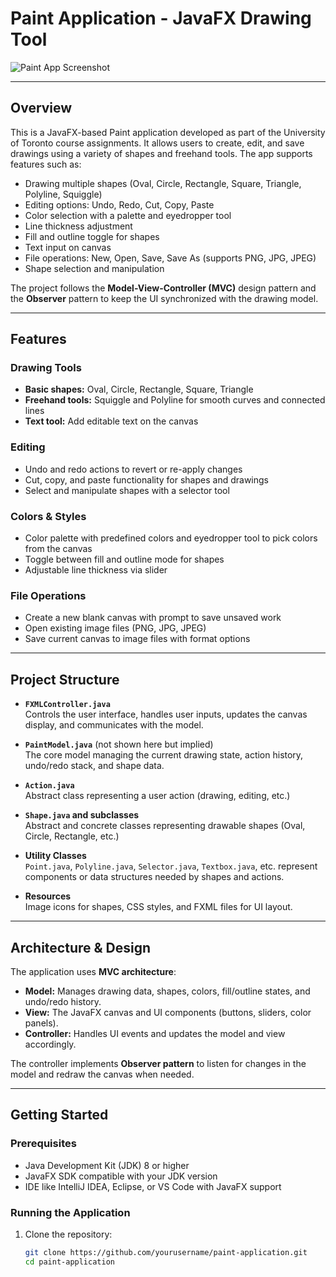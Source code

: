 # Paint Application - JavaFX Drawing Tool

![Paint App Screenshot](./path-to-your-screenshot.png) <!-- Add screenshot path if available -->

---

## Overview

This is a JavaFX-based Paint application developed as part of the University of Toronto course assignments. It allows users to create, edit, and save drawings using a variety of shapes and freehand tools. The app supports features such as:

- Drawing multiple shapes (Oval, Circle, Rectangle, Square, Triangle, Polyline, Squiggle)
- Editing options: Undo, Redo, Cut, Copy, Paste
- Color selection with a palette and eyedropper tool
- Line thickness adjustment
- Fill and outline toggle for shapes
- Text input on canvas
- File operations: New, Open, Save, Save As (supports PNG, JPG, JPEG)
- Shape selection and manipulation

The project follows the **Model-View-Controller (MVC)** design pattern and the **Observer** pattern to keep the UI synchronized with the drawing model.

---

## Features

### Drawing Tools
- **Basic shapes:** Oval, Circle, Rectangle, Square, Triangle
- **Freehand tools:** Squiggle and Polyline for smooth curves and connected lines
- **Text tool:** Add editable text on the canvas

### Editing
- Undo and redo actions to revert or re-apply changes
- Cut, copy, and paste functionality for shapes and drawings
- Select and manipulate shapes with a selector tool

### Colors & Styles
- Color palette with predefined colors and eyedropper tool to pick colors from the canvas
- Toggle between fill and outline mode for shapes
- Adjustable line thickness via slider

### File Operations
- Create a new blank canvas with prompt to save unsaved work
- Open existing image files (PNG, JPG, JPEG)
- Save current canvas to image files with format options

---

## Project Structure

- **`FXMLController.java`**  
  Controls the user interface, handles user inputs, updates the canvas display, and communicates with the model.

- **`PaintModel.java`** (not shown here but implied)  
  The core model managing the current drawing state, action history, undo/redo stack, and shape data.

- **`Action.java`**  
  Abstract class representing a user action (drawing, editing, etc.)

- **`Shape.java` and subclasses**  
  Abstract and concrete classes representing drawable shapes (Oval, Circle, Rectangle, etc.)

- **Utility Classes**  
  `Point.java`, `Polyline.java`, `Selector.java`, `Textbox.java`, etc. represent components or data structures needed by shapes and actions.

- **Resources**  
  Image icons for shapes, CSS styles, and FXML files for UI layout.

---

## Architecture & Design

The application uses **MVC architecture**:

- **Model:** Manages drawing data, shapes, colors, fill/outline states, and undo/redo history.
- **View:** The JavaFX canvas and UI components (buttons, sliders, color panels).
- **Controller:** Handles UI events and updates the model and view accordingly.

The controller implements **Observer pattern** to listen for changes in the model and redraw the canvas when needed.

---

## Getting Started

### Prerequisites

- Java Development Kit (JDK) 8 or higher
- JavaFX SDK compatible with your JDK version
- IDE like IntelliJ IDEA, Eclipse, or VS Code with JavaFX support

### Running the Application

1. Clone the repository:

   ```bash
   git clone https://github.com/yourusername/paint-application.git
   cd paint-application
